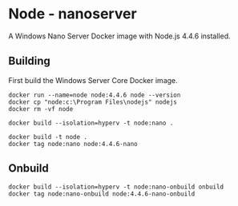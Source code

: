 # Node - nanoserver

A Windows Nano Server Docker image with Node.js 4.4.6 installed.

## Building

First build the Windows Server Core Docker image.

```
docker run --name=node node:4.4.6 node --version
docker cp "node:c:\Program Files\nodejs" nodejs
docker rm -vf node

docker build --isolation=hyperv -t node:nano .

docker build -t node .
docker tag node:nano node:4.4.6-nano
```

## Onbuild

```
docker build --isolation=hyperv -t node:nano-onbuild onbuild
docker tag node:nano-onbuild node:4.4.6-nano-onbuild
```
